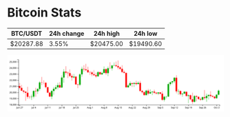 # Bitcoin Stats

BTC/USDT|24h change|24h high|24h low|
|---|---|---|---|
|$20287.88|3.55%|$20475.00|$19490.60|

<img src="./chart.svg">
